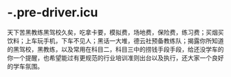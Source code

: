 # -.pre-driver.icu
天下苦黑教练黑驾校久矣，吃拿卡要，模拟费，场地费，保险费，练习费；买烟买饮料；上车玩手机，下车不见人；黑话一大堆，德云社预备教练队；揭露你所知道的黑驾校，黑教练，以及常用在科目二，科目三中的捞钱手段手段，给还没学车的你一个提醒，也希望能过有更规范的行业培训准则出台以及执行，还大家一个良好的学车氛围。

